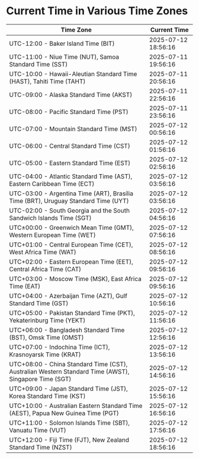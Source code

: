 # Current Time in Various Time Zones

| Time Zone | Current Time |
|-----------|--------------|
| UTC-12:00 - Baker Island Time (BIT) | 2025-07-12 18:56:16 |
| UTC-11:00 - Niue Time (NUT), Samoa Standard Time (SST) | 2025-07-11 19:56:16 |
| UTC-10:00 - Hawaii-Aleutian Standard Time (HAST), Tahiti Time (TAHT) | 2025-07-11 20:56:16 |
| UTC-09:00 - Alaska Standard Time (AKST) | 2025-07-11 22:56:16 |
| UTC-08:00 - Pacific Standard Time (PST) | 2025-07-11 23:56:16 |
| UTC-07:00 - Mountain Standard Time (MST) | 2025-07-12 00:56:16 |
| UTC-06:00 - Central Standard Time (CST) | 2025-07-12 01:56:16 |
| UTC-05:00 - Eastern Standard Time (EST) | 2025-07-12 02:56:16 |
| UTC-04:00 - Atlantic Standard Time (AST), Eastern Caribbean Time (ECT) | 2025-07-12 03:56:16 |
| UTC-03:00 - Argentina Time (ART), Brasília Time (BRT), Uruguay Standard Time (UYT) | 2025-07-12 03:56:16 |
| UTC-02:00 - South Georgia and the South Sandwich Islands Time (SGT) | 2025-07-12 04:56:16 |
| UTC±00:00 - Greenwich Mean Time (GMT), Western European Time (WET) | 2025-07-12 07:56:16 |
| UTC+01:00 - Central European Time (CET), West Africa Time (WAT) | 2025-07-12 08:56:16 |
| UTC+02:00 - Eastern European Time (EET), Central Africa Time (CAT) | 2025-07-12 09:56:16 |
| UTC+03:00 - Moscow Time (MSK), East Africa Time (EAT) | 2025-07-12 09:56:16 |
| UTC+04:00 - Azerbaijan Time (AZT), Gulf Standard Time (GST) | 2025-07-12 10:56:16 |
| UTC+05:00 - Pakistan Standard Time (PKT), Yekaterinburg Time (YEKT) | 2025-07-12 11:56:16 |
| UTC+06:00 - Bangladesh Standard Time (BST), Omsk Time (OMST) | 2025-07-12 12:56:16 |
| UTC+07:00 - Indochina Time (ICT), Krasnoyarsk Time (KRAT) | 2025-07-12 13:56:16 |
| UTC+08:00 - China Standard Time (CST), Australian Western Standard Time (AWST), Singapore Time (SGT) | 2025-07-12 14:56:16 |
| UTC+09:00 - Japan Standard Time (JST), Korea Standard Time (KST) | 2025-07-12 15:56:16 |
| UTC+10:00 - Australian Eastern Standard Time (AEST), Papua New Guinea Time (PGT) | 2025-07-12 16:56:16 |
| UTC+11:00 - Solomon Islands Time (SBT), Vanuatu Time (VUT) | 2025-07-12 17:56:16 |
| UTC+12:00 - Fiji Time (FJT), New Zealand Standard Time (NZST) | 2025-07-12 18:56:16 |
